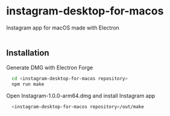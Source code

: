 
# instagram-desktop-for-macos

Instagram app for macOS made with Electron
<br/>
<br/>

## Installation

Generate DMG with Electron Forge

```bash
  cd <instagram-desktop-for-macos repository>
  npm run make
```
Open Instagram-1.0.0-arm64.dmg and install Instagram app

```bash
  <instagram-desktop-for-macos repository>/out/make
```
<br/>
